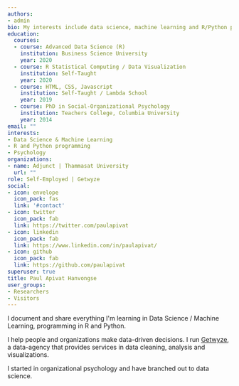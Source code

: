 ```yaml
---
authors:
- admin
bio: My interests include data science, machine learning and R/Python programming.
education:
  courses:
  - course: Advanced Data Science (R)
    institution: Business Science University
    year: 2020
  - course: R Statistical Computing / Data Visualization
    institution: Self-Taught
    year: 2020
  - course: HTML, CSS, Javascript
    institution: Self-Taught / Lambda School
    year: 2019
  - course: PhD in Social-Organizational Psychology
    institution: Teachers College, Columbia University
    year: 2014
email: ""
interests:
- Data Science & Machine Learning
- R and Python programming
- Psychology
organizations:
- name: Adjunct | Thammasat University
  url: ""
role: Self-Employed | Getwyze
social:
- icon: envelope
  icon_pack: fas
  link: '#contact'
- icon: twitter
  icon_pack: fab
  link: https://twitter.com/paulapivat
- icon: linkedin
  icon_pack: fab
  link: https://www.linkedin.com/in/paulapivat/
- icon: github
  icon_pack: fab
  link: https://github.com/paulapivat
superuser: true
title: Paul Apivat Hanvongse
user_groups:
- Researchers
- Visitors
---
```


I document and share everything I'm learning in Data Science / Machine Learning, programming in R and Python.

I help people and organizations make data-driven decisions. I run [Getwyze](http://getwyze.com/), a data-agency that provides services in data cleaning, analysis and visualizations. 

I started in organizational psychology and have branched out to data science. 


